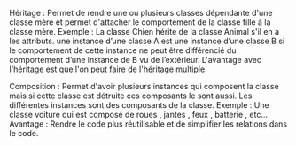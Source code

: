 Héritage : Permet de rendre une ou plusieurs classes dépendante d'une classe mère et permet d'attacher le comportement de la classe fille à la classe mère. 
Exemple : La classe Chien hérite de la classe Animal s'il en a les attributs.
une instance d’une classe A est une instance d’une classe B si le comportement de cette instance ne peut être différencié du comportement d’une instance de B vu de l’extérieur.
L'avantage avec l'héritage est que l'on peut faire de l'héritage multiple.

Composition : Permet d'avoir plusieurs instances qui composent la classe mais si cette classe est détruite ces composants le sont aussi.
Les différentes instances sont des composants de la classe.
Exemple : Une classe voiture qui est composé de roues , jantes , feux , batterie , etc...
Avantage : Rendre le code plus réutilisable et de simplifier les relations dans le code.
